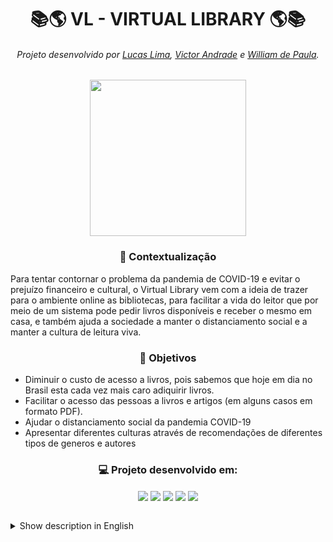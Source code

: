 <h1 text align = "center">📚🌎 VL - VIRTUAL LIBRARY 🌎📚</h1>

<h6 text align = "center">Projeto desenvolvido por <a href="https://github.com/LucasLima147">Lucas Lima</a>, <a href="https://github.com/Victor-M-Andrade">Victor Andrade</a> e <a href="https://github.com/wprs18">William de Paula</a>.</h6>


<div align="center">
     <img src="https://user-images.githubusercontent.com/79486487/130864721-dbe191c1-d5d3-4138-92d5-30c6dcfce677.png" width="250px" />
</div>


<h3 text align = "center">📝 Contextualização</h3>
<p>
Para tentar contornar o problema da pandemia de COVID-19 e evitar o prejuízo financeiro e cultural, o Virtual Library vem com a ideia de trazer para o ambiente online as bibliotecas, para facilitar a vida do leitor que por meio de um sistema pode pedir livros disponíveis e receber o mesmo em casa, e também ajuda a sociedade a manter o distanciamento social e a manter a cultura de leitura viva.
</p>
<h3 text align = "center">🎯 Objetivos</h3>
<ul>
<li>Diminuir o custo de acesso a livros, pois sabemos que hoje em dia no Brasil esta cada vez mais caro adiquirir livros.</li>
  <li>Facilitar o acesso das pessoas a livros e artigos (em alguns casos em formato PDF).</li>
  <li>Ajudar o distanciamento social da pandemia COVID-19</li>
  <li>Apresentar diferentes culturas através de recomendações de diferentes tipos de generos e autores</li>
</ul>

<h3 text align = "center">💻 Projeto desenvolvido em:</h3>
<p align = "center">
  <img align = "center" src="https://img.shields.io/badge/HTML5-E34F26?style=for-the-badge&logo=html5&logoColor=white"/>
  <img align = "center" src="https://img.shields.io/badge/CSS3-1572B6?style=for-the-badge&logo=css3&logoColor=white"/>
  <img align = "center" src="https://img.shields.io/badge/JavaScript-323330?style=for-the-badge&logo=javascript&logoColor=F7DF1E"/>
  <img align = "center" src="https://img.shields.io/badge/Java-ED8B00?style=for-the-badge&logo=java&logoColor=white"/>
  <img align = "center" src="https://img.shields.io/badge/PostgreSQL-316192?style=for-the-badge&logo=postgresql&logoColor=white"/>
</p>

<br>

<details> <!-- Traduzir a página -->
  <summary>Show description in English </summary>
  
<h1 text align = "center">📚🌎 VL - VIRTUAL LIBRARY 🌎📚</h1>

<h6 text align = "center">Project developed by <a href="https://github.com/LucasLima147">Lucas Lima</a>, <a href="https://github.com/Victor-M-Andrade">Victor Andrade</a> and <a href="https://github.com/wprs18">William de Paula</a>.</h6>

  
  <div align="center">
     <img src="https://user-images.githubusercontent.com/79486487/130864721-dbe191c1-d5d3-4138-92d5-30c6dcfce677.png" width="250px" />
</div>
  
<h3 text align = "center">📝 Contextualization</h3>
<p>
Trying to circumvent the problems of COVID-19 pandemic and to avoid financial and cultural damage, Virtual Library comes up with the idea of bringing libraries to the online environment, facilitating the life of the reader who, through a system, can order available books and receive them at home, and it also helps society to maintain social distance and to keep the culture of reading alive.
</p>
<h3 text align = "center">🎯 Goals</h3>
<ul>
<li>Decreasing the cost of access to books, as we know that, nowadays, it is becoming more expensive to acquire books in Brazil.</li>
  <li>Facilitating people's access to books and articles (in some cases as PDF files).</li>
  <li>Helping the social distance due to COVID-19 pandemic.</li>
  <li>Presenting different cultures through recommendations from different types of genres and authors.</li>
</ul>

<h3 text align = "center">💻 Project developed in:</h3>
<p align = "center">
  <img align = "center" src="https://img.shields.io/badge/HTML5-E34F26?style=for-the-badge&logo=html5&logoColor=white"/>
  <img align = "center" src="https://img.shields.io/badge/CSS3-1572B6?style=for-the-badge&logo=css3&logoColor=white"/>
  <img align = "center" src="https://img.shields.io/badge/JavaScript-323330?style=for-the-badge&logo=javascript&logoColor=F7DF1E"/>
  <img align = "center" src="https://img.shields.io/badge/Java-ED8B00?style=for-the-badge&logo=java&logoColor=white"/>
  <img align = "center" src="https://img.shields.io/badge/PostgreSQL-316192?style=for-the-badge&logo=postgresql&logoColor=white"/>
</p>
</details>
